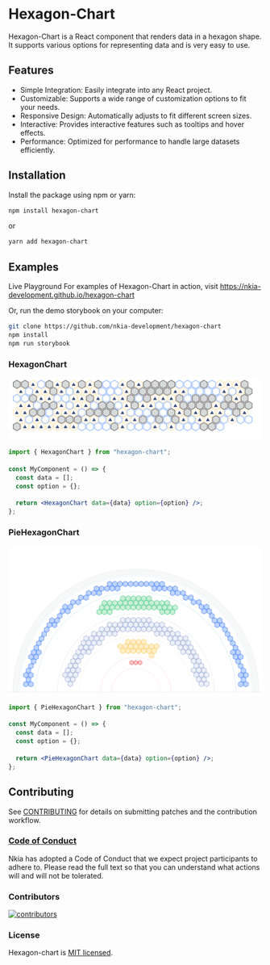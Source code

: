 # Hexagon-Chart

Hexagon-Chart is a React component that renders data in a hexagon shape. It supports various options for representing data and is very easy to use.

## Features

- Simple Integration: Easily integrate into any React project.
- Customizable: Supports a wide range of customization options to fit your needs.
- Responsive Design: Automatically adjusts to fit different screen sizes.
- Interactive: Provides interactive features such as tooltips and hover effects.
- Performance: Optimized for performance to handle large datasets efficiently.

## Installation

Install the package using npm or yarn:

```bash
npm install hexagon-chart
```

or

```bash
yarn add hexagon-chart
```

## Examples

Live Playground
For examples of Hexagon-Chart in action, visit https://nkia-development.github.io/hexagon-chart

Or, run the demo storybook on your computer:

```bash
git clone https://github.com/nkia-development/hexagon-chart
npm install
npm run storybook
```

### HexagonChart

![alt text](image.png)

```jsx
import { HexagonChart } from "hexagon-chart";

const MyComponent = () => {
  const data = [];
  const option = {};

  return <HexagonChart data={data} option={option} />;
};
```

### PieHexagonChart

![alt text](image-1.png)

```jsx
import { PieHexagonChart } from "hexagon-chart";

const MyComponent = () => {
  const data = [];
  const option = {};

  return <PieHexagonChart data={data} option={option} />;
};
```

## Contributing

See [CONTRIBUTING](CONTRIBUTING.MD) for details on submitting patches and the contribution workflow.

### [Code of Conduct](https://github.com/nkia-development/hexagon-chart/blob/main/CODE_OF_CONDUCT.md)

Nkia has adopted a Code of Conduct that we expect project participants to adhere to. Please read the full text so that you can understand what actions will and will not be tolerated.

### Contributors

<a href="https://github.com/nkia-development/hexagon-chart/graphs/contributors">
  <img src="https://contrib.rocks/image?repo=nkia-development/hexagon-chart" alt="contributors"/>
</a>

### License

Hexagon-chart is [MIT licensed](./LICENSE).
